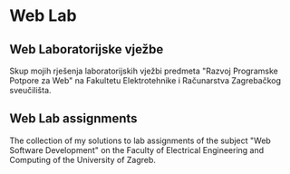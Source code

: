 # Web Lab

## Web Laboratorijske vježbe

Skup mojih rješenja laboratorijskih vježbi predmeta "Razvoj Programske Potpore
za Web" na Fakultetu Elektrotehnike i Računarstva Zagrebačkog sveučilišta.

## Web Lab assignments

The collection of my solutions to lab assignments of the subject "Web Software
Development" on the Faculty of Electrical Engineering and Computing of the
University of Zagreb.
